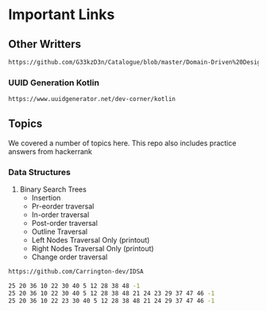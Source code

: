 # Important Links

## Other Writters
```bash
https://github.com/G33kzD3n/Catalogue/blob/master/Domain-Driven%20Design_%20Tackling%20-%20Eric%20Evans_14.pdf
```
### UUID Generation Kotlin
```bash
https://www.uuidgenerator.net/dev-corner/kotlin
```

## Topics
We covered a number of topics here.
This repo also includes practice answers from hackerrank

### Data Structures
1. Binary Search Trees
    * Insertion
    * Pr-eorder traversal
    * In-order traversal
    * Post-order traversal
    * Outline Traversal
    * Left Nodes Traversal Only (printout)
    * Right Nodes Traversal Only (printout)
    * Change order traversal
```bash
https://github.com/Carrington-dev/IDSA

25 20 36 10 22 30 40 5 12 28 38 48 -1
25 20 36 10 22 30 40 5 12 28 38 48 21 24 23 29 37 47 46 -1
25 20 36 10 22 23 30 40 5 12 28 38 48 21 24 29 37 47 46 -1
```

<!-- Roshan Halwai -->